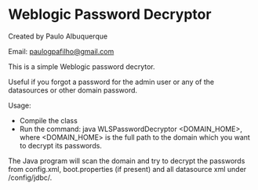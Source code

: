 # Weblogic Password Decryptor

Created by Paulo Albuquerque

Email: paulogpafilho@gmail.com

This is a simple Weblogic password decrytor.

Useful if you forgot a password for the admin user or any of the datasources or other domain password.

Usage:

- Compile the class
- Run the command: java WLSPasswordDecryptor <DOMAIN_HOME>, where <DOMAIN_HOME> is the full path to the domain which you want to decrypt its passwords.

The Java program will scan the domain and try to decrypt the passwords from config.xml, boot.properties (if present) and all datasource xml under /config/jdbc/.